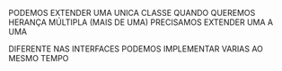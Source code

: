 
PODEMOS EXTENDER UMA UNICA CLASSE
QUANDO QUEREMOS HERANÇA MÚLTIPLA (MAIS DE UMA) PRECISAMOS EXTENDER UMA A UMA


DIFERENTE NAS INTERFACES
PODEMOS IMPLEMENTAR VARIAS AO MESMO TEMPO